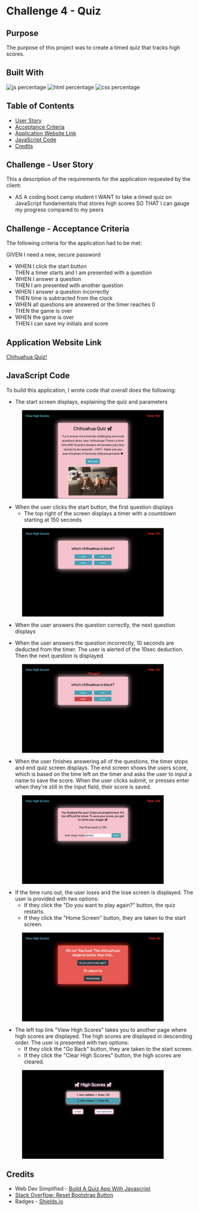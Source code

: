 # Challenge 4 - Quiz

## Purpose

The purpose of this project was to create a timed quiz that tracks high scores.

## Built With

![js percentage](https://img.shields.io/badge/java-62.1%25-green)
![html percentage](https://img.shields.io/badge/html-28%25-9cf)
![css percentage](https://img.shields.io/badge/css-9.9%25-ff69b4)

## Table of Contents

- [User Story](#challenge---user-story)
- [Acceptance Criteria](#challenge---acceptance-criteria)
- [Application Website Link](#application-website-link)
- [JavaScript Code](#javascript-code)
- [Credits](#credits)


## Challenge - User Story

This a description of the requirements for the application requested by the client:

- AS A coding boot camp student I WANT to take a timed quiz on JavaScript fundamentals that stores high scores SO THAT I can gauge my progress compared to my peers

## Challenge - Acceptance Criteria

The following criteria for the application had to be met:

GIVEN I need a new, secure password
- WHEN I click the start button <br />
  THEN a timer starts and I am presented with a question
- WHEN I answer a question <br />
  THEN I am presented with another question
- WHEN I answer a question incorrectly <br />
  THEN time is subtracted from the clock
- WHEN all questions are answered or the timer reaches 0 <br />
  THEN the game is over
- WHEN the game is over <br />
  THEN I can save my initials and score

## Application Website Link

[Chihuahua Quiz!](https://jessoliva.github.io/chihuahua-quiz/)

## JavaScript Code

To build this application, I wrote code that overall does the following:
- The start screen displays, explaining the quiz and parameters

<p align="left" width="100%">
&emsp;&emsp;&emsp;<img src="assets/images/1start.jpeg" alt="start screen" width="75%" align="top"> 
</p>

- When the user clicks the start button, the first question displays
    - The top right of the screen displays a timer with a countdown starting at 150 seconds

<p align="left" width="100%">
&emsp;&emsp;&emsp;<img src="assets/images/2ques.jpeg" alt="question screen with wrong answer" width="75%" align="top"> 
</p>

- When the user answers the question correctly, the next question displays

- When the user answers the question incorrectly, 10 seconds are deducted from the timer. The user is alerted of the 10sec deduction. Then the next question is displayed

<p align="left" width="100%">
&emsp;&emsp;&emsp;<img src="assets/images/3ques.jpeg" alt="question screen" width="75%" align="top"> 
</p>

- When the user finishes answering all of the questions, the timer stops and end quiz screen displays. The end screen shows the users score, which is based on the time left on the timer and asks the user to input a name to save the score. When the user clicks submit, or presses enter when they're still in the input field, their score is saved.

<p align="left" width="100%">
&emsp;&emsp;&emsp;<img src="assets/images/4score.jpeg" alt="enter score screen" width="75%" align="top"> 
</p>

- If the time runs out, the user loses and the lose screen is displayed. The user is provided with two options: 
    - If they click the "Do you want to play again?" button, the quiz restarts.
    - If they click the "Home Screen" button, they are taken to the start screen.

<p align="left" width="100%">
&emsp;&emsp;&emsp;<img src="assets/images/5lose.jpeg" alt="lose screen" width="75%" align="top"> 
</p>

- The left top link "View High Scores" takes you to another page where high scores are displayed. The high scores are displayed in descending order. The user is presented with two options:
    - If they click the "Go Back" button, they are taken to the start screen.
    - If they click the "Clear High Scores" button, the high scores are cleared.
<p align="left" width="100%">
&emsp;&emsp;&emsp;<img src="assets/images/6scores.jpeg" alt="enter score screen" width="75%" align="top"> 
</p>

## Credits
- Web Dev Simplified - [Build A Quiz App With Javascript](https://www.youtube.com/watch?v=riDzcEQbX6k)
- [Stack Overflow: Reset Bootstrap Button](https://stackoverflow.com/questions/63359425/reset-bootstrap-button-to-the-normal-styles-after-clicking)
- Badges - [Shields.io](https://shields.io/)